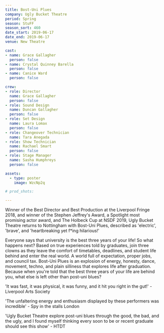 ```yaml
---
title: Bost-Uni Plues
company: Ugly Bucket Theatre
period: Spring
season: StuFF
season_sort: 460
date_start: 2019-06-17
date_end: 2019-06-17
venue: New Theatre

cast:
- name: Grace Gallagher
  person: false
- name: Crystal Quinney Barella
  person: false
- name: Canice Ward
  person: false

crew:
- role: Director
  name: Grace Gallagher
  person: false
- role: Sound Design
  name: Duncan Gallagher
  person: false
- role: Set Design
  name: Laura Lomax
  person: false
- role: Changeover Technician
  name: Tara Anegada 
- role: Show Technician
  name: Rachael Smart
  person: false
- role: Stage Manager
  name: Sasha Humphreys
  person: false

assets:
  - type: poster
    image: WzcNp2q

# prod_shots:

---
```


Winner of the Best Director and Best Production at the Liverpool Fringe 2018, and winner of the Stephen Jeffrey's Award, a Spotlight most promising actor award, and The Holbeck Cup at NSDF 2019, Ugly Bucket Theatre returns to Nottingham with Bost-Uni Plues, described as 'electric', 'brave', and 'heartbreaking yet f\*ing hilarious!'

Everyone says that university is the best three years of your life! So what happens next? Based on true experiences told by graduates, join three clowns as they leave the comfort of timetables, deadlines, and student life behind and enter the real world. A world full of expectation, proper jobs, and council tax. Bost-Uni Plues is an explosion of energy, honesty, dance, movement, techno, and plain silliness that explores life after graduation. Because when you're told that the best three years of your life are behind you, what else is left other than post-uni blues?

'It was fast, it was physical, it was funny, and it hit you right in the gut!' - Liverpool Arts Society

'The unfaltering energy and enthusiasm displayed by these performers was incredible' - Spy in the stalls London

'Ugly Bucket Theatre explore post-uni blues through the good, the bad, and the ugly, and I found myself thinking every soon to be or recent graduate should see this show' - HTDT



